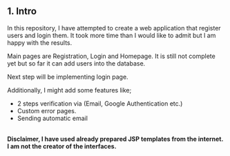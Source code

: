 ## 1. Intro

In this repository, I have attempted to create a web application that register users and login them. It took more time than I would like to admit but I am happy with the results.


Main pages are Registration, Login and Homepage.
It is still not complete yet but so far it can add users into
the database.

Next step will be implementing login page.

Additionally, I might add some features like;
+ 2 steps verification via (Email, Google Authentication etc.)
+ Custom error pages.
+ Sending automatic email

<br>
<b>
Disclaimer, I have used already prepared JSP templates from the internet.
I am not the creator of the interfaces.
</b>
